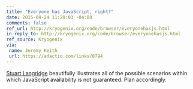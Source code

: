 ```yaml
---
title: "Everyone has JavaScript, right?"
date: 2015-04-24 11:20:03 -04:00
comments: false
ref_url: http://kryogenix.org/code/browser/everyonehasjs.html
in_reply_to: http://kryogenix.org/code/browser/everyonehasjs.html
ref_source: Kryogenix
via:
 name: Jeremy Keith
 url: https://adactio.com/links/8794
---
```


[Stuart Langridge](http://www.kryogenix.org/) beautifully illustrates all of the possible scenarios within which JavaScript availability is not guaranteed. Plan accordingly.